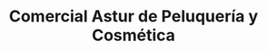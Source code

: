 ---
title: "Comercial Astur de Peluquería y Cosmética"
url: /aviles/comercial-astur-de-peluqueria-y-cosmetica/
shop: Kosmetik
---